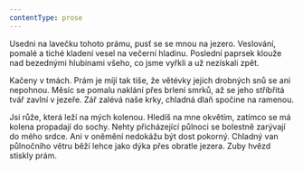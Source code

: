 ```yaml
---
contentType: prose
---
```


Usedni na lavečku tohoto prámu, pusť se se mnou na jezero. Veslování, pomalé a tiché kladení vesel na večerní hladinu. Poslední paprsek klouže nad bezednými hlubinami všeho, co jsme vyřkli a už nezískali zpět.

Kačeny v tmách. Prám je míjí tak tiše, že větévky jejich drobných snů se ani nepohnou. Měsíc se pomalu naklání přes brlení smrků, až se jeho stříbřitá tvář zavlní v jezeře. Zář zalévá naše krky, chladná dlaň spočine na ramenou.

Jsi růže, která leží na mých kolenou. Hledíš na mne okvětím, zatímco se má kolena propadají do sochy. Nehty přicházející půlnoci se bolestně zarývají do mého srdce. Ani v oněmění nedokážu být dost pokorný. Chladný van půlnočního větru běží lehce jako dýka přes obratle jezera. Zuby hvězd stiskly prám.
